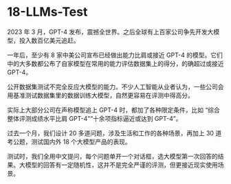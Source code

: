 # 18-LLMs-Test
2023 年 3 月，GPT-4 发布，震撼全世界。之后全球有上百家公司争先开发大模型，投入数百亿美元追赶。

一年后，至少有 8 家中美公司宣布已经做出能力比肩或接近 GPT-4 的模型。它们中的大多数都公布了自家模型在常用的能力评估数据集上的得分，的确超过或接近 GPT-4。

公开数据集测试不完全反应大模型的能力。不少人工智能从业者认为，一些公司会用基准测试数据集里的数据训练大模型，自然更容易在评测中得高分。

实际上大部分公司在声称模型追上 GPT-4 时，都加了各种限定条件，比如 “综合整体评测成绩水平比肩 GPT-4”“十余项指标逼近或达到 GPT-4”。

过去一个月，我们设计 20 多道问题，涉及生活和工作的各种场景，再加上 30 道考公题，测试国内外 18 个大模型产品的表现。

测试时，我们全用中文提问，每个问题单开一个对话框，选大模型第一次回答的结果。大模型的回答有一定随机性，这并不是完全严谨的评测，但更接近现实使用场景。
